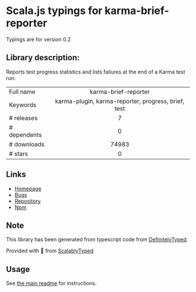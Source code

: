 
# Scala.js typings for karma-brief-reporter

Typings are for version 0.2

## Library description:
Reports test progress statistics and lists failures at the end of a Karma test run.

|                    |                 |
| ------------------ | :-------------: |
| Full name          | karma-brief-reporter |
| Keywords           | karma-plugin, karma-reporter, progress, brief, test |
| # releases         | 7 |
| # dependents       | 0 |
| # downloads        | 74983 |
| # stars            | 0 |

## Links
- [Homepage](https://github.com/prantlf/karma-brief-reporter)
- [Bugs](https://github.com/prantlf/karma-brief-reporter/issues)
- [Repository](https://github.com/prantlf/karma-brief-reporter)
- [Npm](https://www.npmjs.com/package/karma-brief-reporter)
    


## Note
This library has been generated from typescript code from [DefinitelyTyped](https://definitelytyped.org).

Provided with :purple_heart: from [ScalablyTyped](https://github.com/oyvindberg/ScalablyTyped)

## Usage
See [the main readme](../../readme.md) for instructions.


